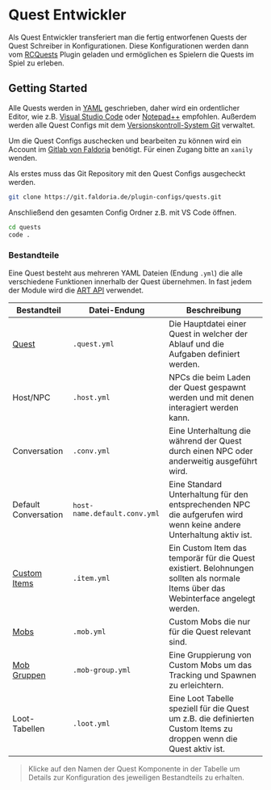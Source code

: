 # Quest Entwickler

Als Quest Entwickler transferiert man die fertig entworfenen Quests der Quest Schreiber in Konfigurationen. Diese Konfigurationen werden dann vom [RCQuests](../README.md) Plugin geladen und ermöglichen es Spielern die Quests im Spiel zu erleben.

## Getting Started

Alle Quests werden in [YAML](https://de.wikipedia.org/wiki/YAML) geschrieben, daher wird ein ordentlicher Editor, wie z.B. [Visual Studio Code](https://code.visualstudio.com/) oder [Notepad++](https://notepad-plus-plus.org/) empfohlen.
Außerdem werden alle Quest Configs mit dem [Versionskontroll-System Git](https://git-scm.com/downloads) verwaltet.

Um die Quest Configs auschecken und bearbeiten zu können wird ein Account im [Gitlab von Faldoria](https://git.faldoria.de/) benötigt. Für einen Zugang bitte an `xanily` wenden.

Als erstes muss das Git Repository mit den Quest Configs ausgecheckt werden.

```sh
git clone https://git.faldoria.de/plugin-configs/quests.git
```

Anschließend den gesamten Config Ordner z.B. mit VS Code öffnen.

```sh
cd quests
code .
```

### Bestandteile

Eine Quest besteht aus mehreren YAML Dateien (Endung `.yml`) die alle verschiedene Funktionen innerhalb der Quest übernehmen. In fast jedem der Module wird die [ART API](https://git.faldoria.de/raidcraft/raidcraft-api/blob/master/docs/ART-API.md) verwendet.

| Bestandteil                                                                                        | Datei-Endung                 | Beschreibung                                                                                                                       |
| -------------------------------------------------------------------------------------------------- | ---------------------------- | ---------------------------------------------------------------------------------------------------------------------------------- |
| [Quest](QUEST-CONFIG.md)                                                                           | `.quest.yml`                 | Die Hauptdatei einer Quest in welcher der Ablauf und die Aufgaben definiert werden.                                                |
| Host/NPC                                                                                           | `.host.yml`                  | NPCs die beim Laden der Quest gespawnt werden und mit denen interagiert werden kann.                                               |
| Conversation                                                                                       | `.conv.yml`                  | Eine Unterhaltung die während der Quest durch einen NPC oder anderweitig ausgeführt wird.                                          |
| Default Conversation                                                                               | `host-name.default.conv.yml` | Eine Standard Unterhaltung für den entsprechenden NPC die aufgerufen wird wenn keine andere Unterhaltung aktiv ist.                |
| [Custom Items](https://git.faldoria.de/raidcraft/rcitems/blob/master/docs/ADMIN.md#config-dateien) | `.item.yml`                  | Ein Custom Item das temporär für die Quest existiert. Belohnungen sollten als normale Items über das Webinterface angelegt werden. |
| [Mobs](https://git.faldoria.de/raidcraft/rcmobs/blob/master/docs/ADMIN.md)                                                                                               | `.mob.yml`                   | Custom Mobs die nur für die Quest relevant sind.                                                                                   |
| [Mob Gruppen](https://git.faldoria.de/raidcraft/rcmobs/blob/master/docs/ADMIN.md#mob-gruppen)                                                                                        | `.mob-group.yml`             | Eine Gruppierung von Custom Mobs um das Tracking und Spawnen zu erleichtern.                                                       |
| Loot-Tabellen                                                                                      | `.loot.yml`                  | Eine Loot Tabelle speziell für die Quest um z.B. die definierten Custom Items zu droppen wenn die Quest aktiv ist.                 |

> Klicke auf den Namen der Quest Komponente in der Tabelle um Details zur Konfiguration des jeweiligen Bestandteils zu erhalten.

